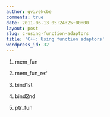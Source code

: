 ```yaml
---
author: gvivekcbe
comments: true
date: 2011-06-13 05:24:25+00:00
layout: post
slug: c-using-function-adaptors
title: 'C++: Using function adaptors'
wordpress_id: 32
---
```



	
  1. mem_fun

	
  2. mem_fun_ref

	
  3. bind1st

	
  4. bind2nd

	
  5. ptr_fun


